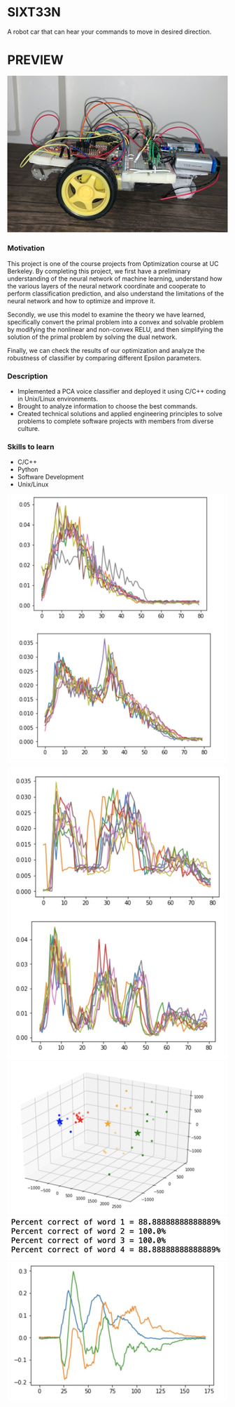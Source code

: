 # SIXT33N
A robot car that can hear your commands to move in desired direction.

# PREVIEW
![robot car](img/6.png)

### Motivation
This project is one of the course projects from Optimization course at UC Berkeley.  By completing this project, we first have a preliminary understanding of the neural network of machine learning, understand how the various layers of the neural network coordinate and cooperate to perform classification prediction, and also understand the limitations of the neural network and how to optimize and improve it. 

Secondly, we use this model to examine the theory we have learned, specifically convert the primal problem into a convex and solvable problem by modifying the nonlinear and non-convex RELU, and then simplifying the solution of the primal problem by solving the dual network.

Finally, we can check the results of our optimization and analyze the robustness of classifier by comparing different Epsilon parameters.

### Description
- Implemented a PCA voice classifier and deployed it using C/C++ coding in Unix/Linux environments.
- Brought to analyze information to choose the best commands.
- Created technical solutions and applied engineering principles to solve problems to complete software projects with members from diverse culture.

### Skills to learn
- C/C++
- Python
- Software Development
- Unix/Linux

![PCA](img/1.png)
![PCA](img/2.png)
![PCA](img/3.png)
![PCA](img/4.png)
![PCA](img/5.png)
